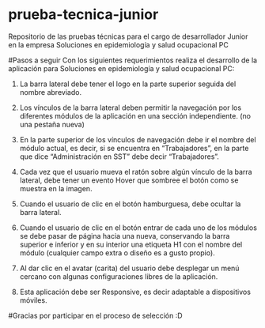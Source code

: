 # prueba-tecnica-junior

Repositorio de las pruebas técnicas para el cargo de desarrollador Junior en la empresa Soluciones en epidemiología y salud ocupacional PC

#Pasos a seguir
Con los siguientes requerimientos realiza el desarrollo de la aplicación para Soluciones en epidemiología y salud ocupacional PC:

1. La barra lateral debe tener el logo en la parte superior seguida del nombre abreviado.

2. Los vínculos de la barra lateral deben permitir la navegación por los diferentes módulos de la aplicación en una sección independiente. (no una pestaña nueva)

3. En la parte superior de los vínculos de navegación debe ir el nombre del módulo actual, es decir, si se encuentra en “Trabajadores”, en la parte que dice “Administración en SST” debe decir “Trabajadores”.

4. Cada vez que el usuario mueva el ratón sobre algún vínculo de la barra lateral, debe tener un evento Hover que sombree el botón como se muestra en la imagen.

5. Cuando el usuario de clic en el botón hamburguesa, debe ocultar la barra lateral.

6. Cuando el usuario de clic en el botón entrar de cada uno de los módulos se debe pasar de página hacia una nueva, conservando la barra superior e inferior y en su interior una etiqueta H1 con el nombre del módulo (cualquier campo extra o diseño es a gusto propio).

7. Al dar clic en el avatar (carita) del usuario debe desplegar un menú cercano con algunas configuraciones libres de la aplicación.

8. Esta aplicación debe ser Responsive, es decir adaptable a dispositivos móviles.

#Gracias por participar en el proceso de selección :D
